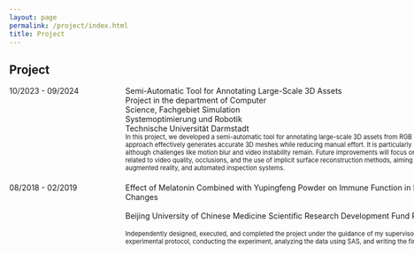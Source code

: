 ```yaml
---
layout: page
permalink: /project/index.html
title: Project
---
```


## Project

<dl>
  <dt style="width: 200px; float: left;">10/2023 - 09/2024</dt>
  <dd style="margin-left: 210px; margin-bottom: 20px; max-width: 800px;">
    <span style="white-space: nowrap;">Semi-Automatic Tool for Annotating Large-Scale 3D Assets</span><br>
    <span style="width: 800px;">Project in the department of Computer Science, Fachgebiet Simulation Systemoptimierung und Robotik</span><br>
    Technische Universität Darmstadt
    <br>
    <span style="font-size: 0.8em; display: block; width: 800px;">In this project, we developed a semi-automatic tool for annotating large-scale 3D assets from RGB videos, using NeRF, SA3D, and SAM 2. Our approach effectively generates accurate 3D meshes while reducing manual effort. It is particularly suited for larger objects with distinct color profiles, although challenges like motion blur and video instability remain. Future improvements will focus on enhancing mesh precision and addressing issues related to video quality, occlusions, and the use of implicit surface reconstruction methods, aiming to expand its application in virtual reality, augmented reality, and automated inspection systems.</span>
  </dd>

  <dt style="width: 200px; float: left;">08/2018 - 02/2019</dt>
  <dd style="margin-left: 210px; margin-bottom: 20px; max-width: 800px;">
    <span style="display: block; width: 800px;">Effect of Melatonin Combined with Yupingfeng Powder on Immune Function in Elderly Rats Under Sudden Temperature Changes</span><br>
    <span style="display: block; width: 800px;">Beijing University of Chinese Medicine Scientific Research Development Fund Project, No.2010072120027</span><br>
    <span style="font-size: 0.8em; display: block; width: 800px;">Independently designed, executed, and completed the project under the guidance of my supervisor. Responsibilities included developing the experimental protocol, conducting the experiment, analyzing the data using SAS, and writing the final project report and research papers.</span>
  </dd>
</dl>



